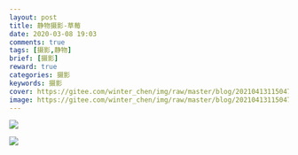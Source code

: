 ```yaml
---
layout: post
title: 静物摄影-草莓
date: 2020-03-08 19:03
comments: true
tags: [摄影,静物]
brief: [摄影]
reward: true
categories: 摄影
keywords: 摄影
cover: https://gitee.com/winter_chen/img/raw/master/blog/20210413115047.png
image: https://gitee.com/winter_chen/img/raw/master/blog/20210413115047.png
---
```


![](http://img.winterchen.com/2020061321123111.png)

![](http://img.winterchen.com/202006132113011.png)

